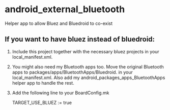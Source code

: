 # android_external_bluetooth
Helper app to allow Bluez and Bluedroid to co-exist

If you want to have bluez instead of bluedroid:
-----------------------------------------------
1. Include this project together with the necessary bluez projects in your local_manifest.xml.

2. You might also need my Bluetooth apps too. Move the original Bluetooth apps to packages/apps/BluetoothApps/Bluedroid.
    in your local_manifest.xml.
    Also add my android_packages_apps_BluetoothApps helper app to handle the rest.

3. Add the following line to your BoardConfig.mk

    TARGET_USE_BLUEZ := true

